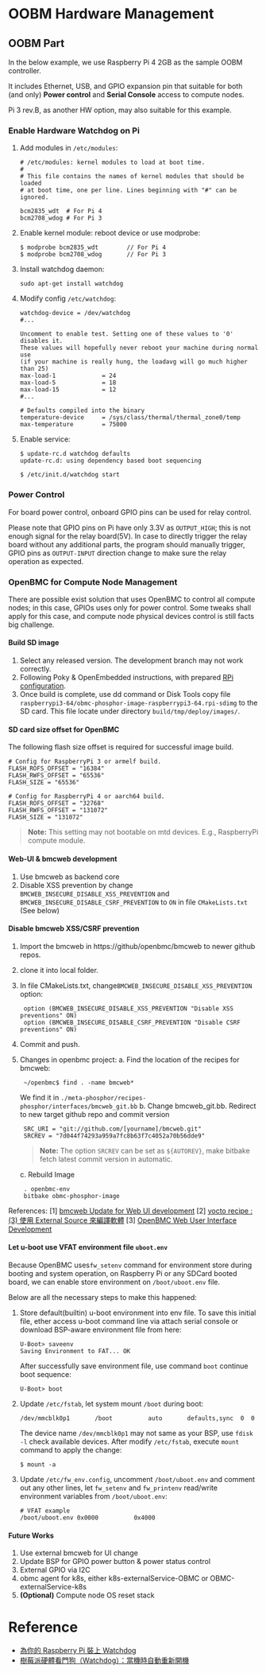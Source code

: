 OOBM Hardware Management
========================

## OOBM Part

In the below example, we use Raspberry Pi 4 2GB as the sample OOBM controller.

It includes Ethernet, USB, and GPIO expansion pin that suitable for both (and only) **Power control** and **Serial Console** access to compute nodes. 

Pi 3 rev.B, as another HW option, may also suitable for this example.


### Enable Hardware Watchdog on Pi

1. Add modules in `/etc/modules`:
    ```=config
    # /etc/modules: kernel modules to load at boot time.
    #
    # This file contains the names of kernel modules that should be loaded
    # at boot time, one per line. Lines beginning with "#" can be ignored.

    bcm2835_wdt  # For Pi 4
    bcm2708_wdog # For Pi 3
    ```
2. Enable kernel module: reboot device or use modprobe:
    ```=shell
    $ modprobe bcm2835_wdt        // For Pi 4
    $ modprobe bcm2708_wdog       // For Pi 3
    ```
3. Install watchdog daemon:
    ```=shell
    sudo apt-get install watchdog
    ```
4. Modify config `/etc/watchdog`:
    ```=config
    watchdog-device = /dev/watchdog
    #...
    
    Uncomment to enable test. Setting one of these values to '0' disables it.
    These values will hopefully never reboot your machine during normal use
    (if your machine is really hung, the loadavg will go much higher than 25)
    max-load-1             = 24
    max-load-5             = 18
    max-load-15            = 12
    #...
    
    # Defaults compiled into the binary
    temperature-device     = /sys/class/thermal/thermal_zone0/temp
    max-temperature        = 75000
    ```
5. Enable service:
    ```=shell
    $ update-rc.d watchdog defaults
    update-rc.d: using dependency based boot sequencing
    
    $ /etc/init.d/watchdog start
    ```
### Power Control

For board power control, onboard GPIO pins can be used for relay control.

Please note that GPIO pins on Pi have only 3.3V as `OUTPUT_HIGH`; this is not enough signal for the relay board(5V). In case to directly trigger the relay board without any additional parts, the program should manually trigger, GPIO pins as `OUTPUT-INPUT` direction change to make sure the relay operation as expected.  



### OpenBMC for Compute Node Management

There are possible exist solution that uses OpenBMC to control all compute nodes; in this case, GPIOs uses only for power control. Some tweaks shall apply for this case, and compute node physical devices control is still facts big challenge.

#### Build SD image

1. Select any released version. The development branch may not work correctly.
2. Following Poky & OpenEmbedded instructions, with prepared [RPi configuration](https://gist.github.com/stevennick/ddcfd9ac551982f6469b2d50d103dc87).
3. Once build is complete, use dd command or Disk Tools copy file `raspberrypi3-64/obmc-phosphor-image-raspberrypi3-64.rpi-sdimg` to the SD card. This file locate under directory `build/tmp/deploy/images/`.

#### SD card size offset for OpenBMC
The following flash size offset is required for successful image build.
```=config
# Config for RaspberryPi 3 or armelf build.
FLASH_ROFS_OFFSET = "16384"
FLASH_RWFS_OFFSET = "65536"
FLASH_SIZE = "65536"
```
```=config
# Config for RaspberryPi 4 or aarch64 build.
FLASH_ROFS_OFFSET = "32768"
FLASH_RWFS_OFFSET = "131072"
FLASH_SIZE = "131072"
```
> **Note:** This setting may not bootable on mtd devices. E.g., RaspberryPi compute module.

#### Web-UI & bmcweb development

1. Use bmcweb as backend core
2. Disable XSS prevention by change `BMCWEB_INSECURE_DISABLE_XSS_PREVENTION` and `BMCWEB_INSECURE_DISABLE_CSRF_PREVENTION` to `ON` in file `CMakeLists.txt` (See below)

#### Disable bmcweb XSS/CSRF prevention
1. Import the bmcweb in https://github/openbmc/bmcweb to newer github repos.
2. clone it into local folder.
3. In file CMakeLists.txt, change`BMCWEB_INSECURE_DISABLE_XSS_PREVENTION` option:
    ```=config
     option (BMCWEB_INSECURE_DISABLE_XSS_PREVENTION "Disable XSS preventions" ON)
     option (BMCWEB_INSECURE_DISABLE_CSRF_PREVENTION "Disable CSRF preventions" ON)
    ```
4. Commit and push.
5. Changes in openbmc project:
    a. Find the location of the recipes for bmcweb:
    ```=shell
     ~/openbmc$ find . -name bmcweb*
    ```
    We find it in `./meta-phosphor/recipes-phosphor/interfaces/bmcweb_git.bb`
    b. Change bmcweb_git.bb. Redirect to new target github repo and commit version
    ```=config
     SRC_URI = "git://github.com/[yourname]/bmcweb.git"
     SRCREV = "7d044f74293a959a7fc8b63f7c4052a70b56dde9"
    ```
    > **Note:** The option `SRCREV` can be set as `${AUTOREV}`, make bitbake fetch latest commit version in automatic.
    
    c. Rebuild Image
    ```=shell
     . openbmc-env
     bitbake obmc-phosphor-image
    ```

References:
[1] [bmcweb Update for Web UI development](https://michaeltien8901.github.io/2019/03/06/bmcweb-Update-For-WEB-UI-development.html)
[2] [yocto recipe : (3) 使用 External Source 來編譯軟體](http://yi-jyun.blogspot.com/2018/05/yocto-4-external-source.html)
[3] [OpenBMC Web User Interface Development](https://github.com/openbmc/docs/blob/master/development/web-ui.md)


#### Let u-boot use VFAT environment file `uboot.env`

Because OpenBMC uses`fw_setenv` command for environment store during booting and system operation, on Raspberry Pi or any SDCard booted board, we can enable store environment on `/boot/uboot.env` file.

Below are all the necessary steps to make this happened:

1. Store default(builtin) u-boot environment into env file. 
   To save this initial file, ether access u-boot command line via attach serial console or download BSP-aware environment file from here:
   ```=shell
   U-Boot> saveenv
   Saving Environment to FAT... OK
   ```
   After successfully save environment file, use command `boot` continue boot sequence:
   ```=shell
   U-Boot> boot
   ```
2. Update `/etc/fstab`, let system mount `/boot` during boot:
   ```=config
   /dev/mmcblk0p1       /boot          auto       defaults,sync  0  0
   ```
   The device name `/dev/mmcblk0p1` may not same as your BSP, use `fdisk -l` check available devices.
   After modify `/etc/fstab`, execute `mount` command to apply the change:
   ```=shell
   $ mount -a
   ```
3. Update `/etc/fw_env.config`, uncomment `/boot/uboot.env` and comment out any other lines, let `fw_setenv` and `fw_printenv` read/write environment variables from `/boot/uboot.env`:
   ```=config
   # VFAT example
   /boot/uboot.env 0x0000          0x4000
   ```

#### Future Works

1. Use external bmcweb for UI change
2. Update BSP for GPIO power button & power status control
3. External GPIO via I2C
4. obmc agent for k8s, either k8s-externalService-OBMC or OBMC-externalService-k8s
5. **(Optional)** Compute node OS reset stack

# Reference

- [為你的 Raspberry Pi 裝上 Watchdog](https://coldnew.github.io/68fbe311/)
- [樹莓派硬體看門狗（Watchdog）：當機時自動重新開機](https://blog.gtwang.org/iot/raspberry-pi-hardware-watchdog/)